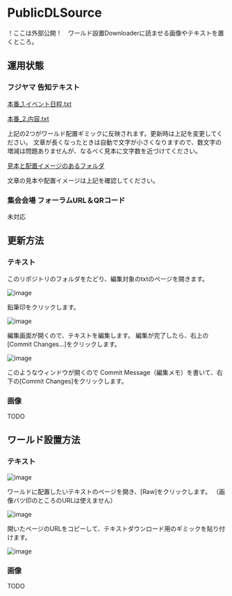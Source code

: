 # PublicDLSource
！ここは外部公開！　ワールド設置Downloaderに読ませる画像やテキストを置くところ。

## 運用状態
### フジヤマ 告知テキスト
[本番_1.イベント日程.txt](https://github.com/av-kaihenkai/PublicDLSource/blob/main/FUJIYAMA/%E6%9C%AC%E7%95%AA_1.%E3%82%A4%E3%83%99%E3%83%B3%E3%83%88%E6%97%A5%E7%A8%8B.txt)

[本番_2.内容.txt](https://github.com/av-kaihenkai/PublicDLSource/blob/main/FUJIYAMA/%E6%9C%AC%E7%95%AA_2.%E5%86%85%E5%AE%B9.txt)

上記の2つがワールド配置ギミックに反映されます。更新時は上記を変更してください。
文章が長くなったときは自動で文字が小さくなりますので、数文字の増減は問題ありませんが、なるべく見本に文字数を近づけてください。

[見本と配置イメージのあるフォルダ](https://github.com/av-kaihenkai/PublicDLSource/tree/main/FUJIYAMA)

文章の見本や配置イメージは上記を確認してください。

### 集会会場 フォーラムURL＆QRコード
未対応



## 更新方法
### テキスト
このリポジトリのフォルダをたどり、編集対象のtxtのページを開きます。

![image](https://github.com/av-kaihenkai/PublicDLSource/assets/161987164/ecbb4226-0f78-405d-8cf8-5f24deee4a0c)

鉛筆印をクリックします。

![image](https://github.com/av-kaihenkai/PublicDLSource/assets/161987164/1a3466e6-ac65-4934-bd48-ca4b92573244)

編集画面が開くので、テキストを編集します。
編集が完了したら、右上の[Commit Changes…]をクリックします。

![image](https://github.com/av-kaihenkai/PublicDLSource/assets/161987164/f8309f81-6eb1-4f55-b096-08e9f3a2eee8)

このようなウィンドウが開くので
Commit Message（編集メモ）を書いて、右下の[Commit Changes]をクリックします。


### 画像
TODO



## ワールド設置方法
### テキスト
![image](https://github.com/av-kaihenkai/PublicDLSource/assets/161987164/36905bd5-c20b-4f35-a781-0083190636e9)

ワールドに配置したいテキストのページを開き、[Raw]をクリックします。
（画像バツ印のところのURLは使えません）

![image](https://github.com/av-kaihenkai/PublicDLSource/assets/161987164/d3c2c88e-5339-44c3-b98c-130a0f43654f)

開いたページのURLをコピーして、テキストダウンロード用のギミックを貼り付けます。

![image](https://github.com/av-kaihenkai/PublicDLSource/assets/161987164/e905b586-5d29-4816-8e81-ab6f3df41f56)



### 画像
TODO
